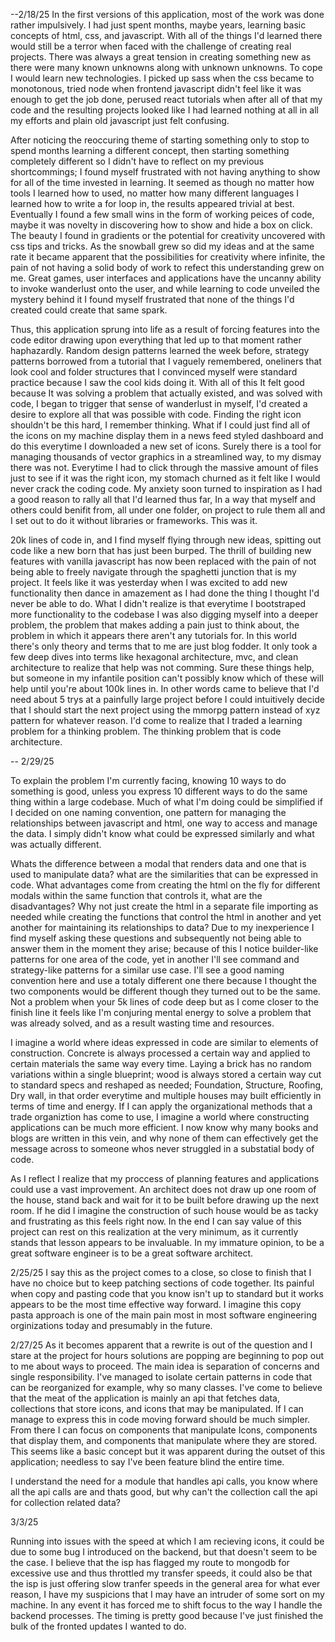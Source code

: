 --2/18/25
In the first versions of this application, most of the work was done rather impulsively. I had just spent months, maybe years, learning basic concepts of html, css, and javascript. With all of the things I'd learned there would still be a terror when faced with the challenge of creating real projects. There was always a great tension in creating something new as there were many known unknowns along with unknown unknowns. To cope I would learn new technologies. I picked up sass when the css became to monotonous, tried node when frontend javascript didn't feel like it was enough to get the job done, perused react tutorials when after all of that my code and the resulting projects looked like I had learned nothing at all in all my efforts and plain old javascript just felt confusing.

After noticing the reoccuring theme of starting something only to stop to spend months learning a different concept, then starting something completely different so I didn't have to reflect on my previous shortcommings; I found myself frustrated with not having anything to show for all of the time invested in learning. It seemed as though no matter how tools I learned how to used, no matter how many different languages I learned how to write a for loop in, the results appeared trivial at best. Eventually I found a few small wins in the form of working peices of code, maybe it was novelty in discovering how to show and hide a box on click. The beauty I found in gradients or the potential for creativity uncovered with css tips and tricks. As the snowball grew so did my ideas and at the same rate it became apparent that the possibilities for creativity where infinite, the pain of not having a solid body of work to refect this understanding grew on me. Great games, user interfaces and applications have the uncanny ability to invoke wanderlust onto the user, and while learning to code unveiled the mystery behind it I found myself frustrated that none of the things I'd created could create that same spark.

Thus, this application sprung into life as a result of forcing features into the code editor drawing upon everything that led up to that moment rather haphazardly. Random design patterns learned the week before, strategy patterns borrowed from a tutorial that I vaguely remembered, oneliners that look cool and folder structures that I convinced myself were standard practice because I saw the cool kids doing it. With all of this It felt good because It was solving a problem that actually existed, and was solved with code, I began to trigger that sense of wanderlust in myself, I'd created a desire to explore all that was possible with code. Finding the right icon shouldn't be this hard, I remember thinking. What if I could just find all of the icons on my machine display them in a news feed styled dashboard and do this everytime I downloaded a new set of icons. Surely there is a tool for managing thousands of vector graphics in a streamlined way, to my dismay there was not. Everytime I had to click through the massive amount of files just to see if it was the right icon, my stomach churned as it felt like I would never crack the coding code. My anxiety soon turned to inspiration as I had a good reason to rally all that I'd learned thus far, In a way that myself and others could benifit from, all under one folder, on project to rule them all and I set out to do it without libraries or frameworks. This was it.

20k lines of code in, and I find myself flying through new ideas, spitting out code like a new born that has just been burped. The thrill of building new features with vanilla javascript has now been replaced with the pain of not being able to freely navigate through the spaghetti junction that is my project. It feels like it was yesterday when I was excited to add new functionality then dance in amazement as I had done the thing I thought I'd never be able to do. What I didn't realize is that everytime I bootstraped more functionality to the codebase I was also digging myself into a deeper problem, the problem that makes adding a pain just to think about, the problem in which it appears there aren't any tutorials for. In this world there's only theory and terms that to me are just blog fodder. It only took a few deep dives into terms like hexagonal architecture, mvc, and clean architecture to realize that help was not comming. Sure these things help, but someone in my infantile position can't possibly know which of these will help until you're about 100k lines in. In other words came to believe that I'd need about 5 trys at a painfully large project before I could intuitively decide that I should start the next project using the mmorpg pattern instead of xyz pattern for whatever reason. I'd come to realize that I traded a learning problem for a thinking problem. The thinking problem that is code architecture.


-- 2/29/25

To explain the problem I'm currently facing, knowing 10 ways to do something is good, unless you express 10 different ways to do the same thing within a large codebase. Much of what I'm doing could be simplified if I decided on one naming convention, one pattern for managing the relationships between javascript and html, one way to access and manage the data. I simply didn't know what could be expressed similarly and what was actually different. 

Whats the difference between a modal that renders data and one that is used to manipulate data? what are the similarities that can be expressed in code. What advantages come from creating the html on the fly for different modals within the same function that controls it, what are the disadvantages? Why not just create the html in a separate file importing as needed while creating the functions that control the html in another and yet another for maintaining its relationships to data? Due to my inexperience I find myself asking these questions and subsequently not being able to answer them in the moment they arise; because of this I notice builder-like patterns for one area of the code, yet in another I'll see command and strategy-like patterns for a similar use case. I'll see a good naming convention here and use a totaly different one there because I thought the two components would be different though they turned out to be the same. Not a problem when your 5k lines of code deep but as I come closer to the finish line it feels like I'm conjuring mental energy to solve a problem that was already solved, and as a result wasting time and resources. 

I imagine a world where ideas expressed in code are similar to elements of construction. Concrete is always processed a certain way and applied to certain materials the same way every time. Laying a brick has no random variations within a single blueprint; wood is always stored a certain way cut to standard specs and reshaped as needed; Foundation, Structure, Roofing, Dry wall, in that order everytime and multiple houses may built efficiently in terms of time and energy. If I can apply the organizational methods that a trade organiztion has come to use, I imagine a world where constructing applications can be much more efficient. I now know why many books and blogs are written in this vein, and why none of them can effectively get the message across to someone whos never struggled in a substatial body of code.

As I reflect I realize that my proccess of planning features and applications could use a vast improvement. An architect does not draw up one room of the house, stand back and wait for it to be built before drawing up the next room. If he did I imagine the construction of such house would be as tacky and frustrating as this feels right now. In the end I can say value of this project can rest on this realization at the very minimum, as it currently stands that lesson appears to be invaluable. In my immature opinion, to be a great software engineer is to be a great software architect.

2/25/25
I say this as the project comes to a close, so close to finish that I have no choice but to keep patching sections of code together. Its painful when copy and pasting code that you know isn't up to standard but it works appears to be the most time effective way forward. I imagine this copy pasta approach is one of the main pain most in most software engineering orginizations today and presumably in the future.


2/27/25
As it becomes apparent that a rewrite is out of the question and I stare at the project for hours solutions are popping are beginning to pop out to me about ways to proceed. The main idea is separation of concerns and single responsibility. I've managed to isolate certain patterns in code that can be reorganized for example, why so many classes. I've come to believe that the meat of the application is mainly an api that fetches data, collections that store icons, and icons that may be manipulated. If I can manage to express this in code moving forward should be much simpler. From there I can focus on components that manipulate Icons, components that display them, and components that manipulate where they are stored. This seems like a basic concept but it was apparent during the outset of this application; needless to say I've been feature blind the entire time.

I understand the need for a module that handles api calls, you know where all the api calls are and thats good, but why can't the collection call the api for collection related data?


3/3/25

Running into issues with the speed at which I am recieving icons, it could be due to some bug I introduced on the backend, but that doesn't seem to be the case. I believe that the isp has flagged my route to mongodb for excessive use and thus throttled my transfer speeds, it could also be that the isp is just offering slow tranfer speeds in the general area for what ever reason, I have my suspicions that I may have an intruder of some sort on my machine. In any event it has forced me to shift focus to the way I handle the backend processes. The timing is pretty good because I've just finished the bulk of the fronted updates I wanted to do.
